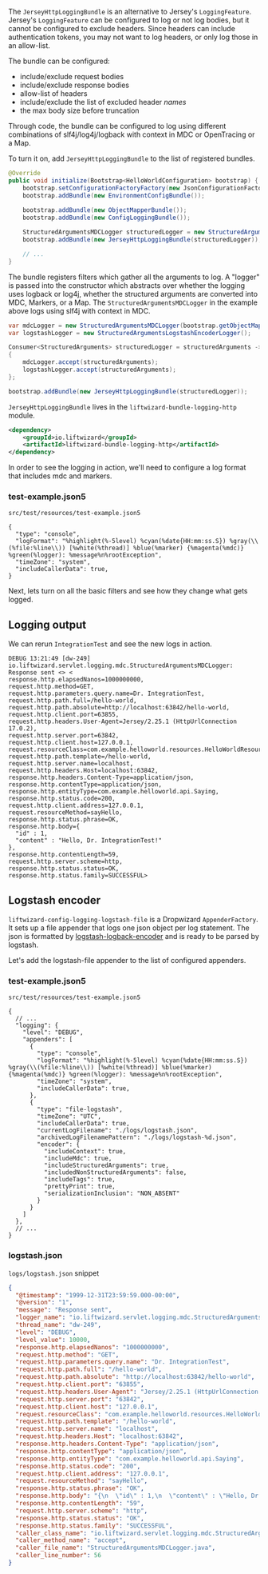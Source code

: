 The `JerseyHttpLoggingBundle` is an alternative to Jersey's `LoggingFeature`. Jersey's `LoggingFeature` can be configured to log or not log bodies, but it cannot be configured to exclude headers. Since headers can include authentication tokens, you may not want to log headers, or only log those in an allow-list.

The bundle can be configured:

* include/exclude request bodies
* include/exclude response bodies
* allow-list of headers
* include/exclude the list of excluded header _names_
* the max body size before truncation

Through code, the bundle can be configured to log using different combinations of slf4j/log4j/logback with context in MDC or OpenTracing or a Map.
 
To turn it on, add `JerseyHttpLoggingBundle` to the list of registered bundles.
 
```java
@Override
public void initialize(Bootstrap<HelloWorldConfiguration> bootstrap) {
    bootstrap.setConfigurationFactoryFactory(new JsonConfigurationFactoryFactory<>());
    bootstrap.addBundle(new EnvironmentConfigBundle());
 
    bootstrap.addBundle(new ObjectMapperBundle());
    bootstrap.addBundle(new ConfigLoggingBundle());

    StructuredArgumentsMDCLogger structuredLogger = new StructuredArgumentsMDCLogger(bootstrap.getObjectMapper());
    bootstrap.addBundle(new JerseyHttpLoggingBundle(structuredLogger));

    // ...
}
```

The bundle registers filters which gather all the arguments to log. A "logger" is passed into the constructor which abstracts over whether the logging uses logback or log4j, whether the structured arguments are converted into MDC, Markers, or a Map. The `StructuredArgumentsMDCLogger` in the example above logs using slf4j with context in MDC.

```java
var mdcLogger = new StructuredArgumentsMDCLogger(bootstrap.getObjectMapper());
var logstashLogger = new StructuredArgumentsLogstashEncoderLogger();

Consumer<StructuredArguments> structuredLogger = structuredArguments ->
{
    mdcLogger.accept(structuredArguments);
    logstashLogger.accept(structuredArguments);
};

bootstrap.addBundle(new JerseyHttpLoggingBundle(structuredLogger));
```
 
`JerseyHttpLoggingBundle` lives in the `liftwizard-bundle-logging-http` module.

```xml
<dependency>
    <groupId>io.liftwizard</groupId>
    <artifactId>liftwizard-bundle-logging-http</artifactId>
</dependency>
```

In order to see the logging in action, we'll need to configure a log format that includes mdc and markers.

### test-example.json5
`src/test/resources/test-example.json5`
```json5
{
  "type": "console",
  "logFormat": "%highlight(%-5level) %cyan(%date{HH:mm:ss.S}) %gray(\\(%file:%line\\)) [%white(%thread)] %blue(%marker) {%magenta(%mdc)} %green(%logger): %message%n%rootException",
  "timeZone": "system",
  "includeCallerData": true,
}
```

Next, lets turn on all the basic filters and see how they change what gets logged.


## Logging output

We can rerun `IntegrationTest` and see the new logs in action.

```console {title: "Logging output (newlines added for clarity)"}
DEBUG 13:21:49 [dw-249] io.liftwizard.servlet.logging.mdc.StructuredArgumentsMDCLogger: Response sent <> <
response.http.elapsedNanos=1000000000,
request.http.method=GET,
request.http.parameters.query.name=Dr. IntegrationTest,
request.http.path.full=/hello-world,
request.http.path.absolute=http://localhost:63842/hello-world,
request.http.client.port=63855,
request.http.headers.User-Agent=Jersey/2.25.1 (HttpUrlConnection 17.0.2),
request.http.server.port=63842,
request.http.client.host=127.0.0.1,
request.resourceClass=com.example.helloworld.resources.HelloWorldResource,
request.http.path.template=/hello-world,
request.http.server.name=localhost,
request.http.headers.Host=localhost:63842,
response.http.headers.Content-Type=application/json,
response.http.contentType=application/json,
response.http.entityType=com.example.helloworld.api.Saying,
response.http.status.code=200,
request.http.client.address=127.0.0.1,
request.resourceMethod=sayHello,
response.http.status.phrase=OK,
response.http.body={
  "id" : 1,
  "content" : "Hello, Dr. IntegrationTest!"
},
response.http.contentLength=59,
request.http.server.scheme=http,
response.http.status.status=OK,
response.http.status.family=SUCCESSFUL>
```

## Logstash encoder

`liftwizard-config-logging-logstash-file` is a Dropwizard `AppenderFactory`. It sets up a file appender that logs one json object per log statement. The json is formatted by [logstash-logback-encoder](https://github.com/logstash/logstash-logback-encoder) and is ready to be parsed by logstash.

Let's add the logstash-file appender to the list of configured appenders.

### test-example.json5
`src/test/resources/test-example.json5`
```json5
{
  // ...
  "logging": {
    "level": "DEBUG",
    "appenders": [
      {
        "type": "console",
        "logFormat": "%highlight(%-5level) %cyan(%date{HH:mm:ss.S}) %gray(\\(%file:%line\\)) [%white(%thread)] %blue(%marker) {%magenta(%mdc)} %green(%logger): %message%n%rootException",
        "timeZone": "system",
        "includeCallerData": true,
      },
      {
        "type": "file-logstash",
        "timeZone": "UTC",
        "includeCallerData": true,
        "currentLogFilename": "./logs/logstash.json",
        "archivedLogFilenamePattern": "./logs/logstash-%d.json",
        "encoder": {
          "includeContext": true,
          "includeMdc": true,
          "includeStructuredArguments": true,
          "includedNonStructuredArguments": false,
          "includeTags": true,
          "prettyPrint": true,
          "serializationInclusion": "NON_ABSENT"
        }
      }
    ]
  },
  // ...
}
```

### logstash.json
`logs/logstash.json` snippet
```json
{
  "@timestamp": "1999-12-31T23:59:59.000-00:00",
  "@version": "1",
  "message": "Response sent",
  "logger_name": "io.liftwizard.servlet.logging.mdc.StructuredArgumentsMDCLogger",
  "thread_name": "dw-249",
  "level": "DEBUG",
  "level_value": 10000,
  "response.http.elapsedNanos": "1000000000",
  "request.http.method": "GET",
  "request.http.parameters.query.name": "Dr. IntegrationTest",
  "request.http.path.full": "/hello-world",
  "request.http.path.absolute": "http://localhost:63842/hello-world",
  "request.http.client.port": "63855",
  "request.http.headers.User-Agent": "Jersey/2.25.1 (HttpUrlConnection 17.0.2)",
  "request.http.server.port": "63842",
  "request.http.client.host": "127.0.0.1",
  "request.resourceClass": "com.example.helloworld.resources.HelloWorldResource",
  "request.http.path.template": "/hello-world",
  "request.http.server.name": "localhost",
  "request.http.headers.Host": "localhost:63842",
  "response.http.headers.Content-Type": "application/json",
  "response.http.contentType": "application/json",
  "response.http.entityType": "com.example.helloworld.api.Saying",
  "response.http.status.code": "200",
  "request.http.client.address": "127.0.0.1",
  "request.resourceMethod": "sayHello",
  "response.http.status.phrase": "OK",
  "response.http.body": "{\n  \"id\" : 1,\n  \"content\" : \"Hello, Dr. IntegrationTest!\"\n}",
  "response.http.contentLength": "59",
  "request.http.server.scheme": "http",
  "response.http.status.status": "OK",
  "response.http.status.family": "SUCCESSFUL",
  "caller_class_name": "io.liftwizard.servlet.logging.mdc.StructuredArgumentsMDCLogger",
  "caller_method_name": "accept",
  "caller_file_name": "StructuredArgumentsMDCLogger.java",
  "caller_line_number": 56
}
```
